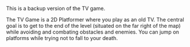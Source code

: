 This is a backup version of the TV game.

The TV Game is a 2D Platformer where you play as an old TV. The central goal is to get to the end of the level (situated on the far right of the map) while 
avoiding and combating obstacles and enemies. You can jump on platforms while trying not to fall to your death.
